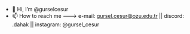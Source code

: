 - 👋 Hi, I’m @gurselcesur
- 📫 How to reach me ---> e-mail: gursel.cesur@ozu.edu.tr  || discord: .dahak || instagram: @gursel_cesur

<!---
gurselcesur/gurselcesur is a ✨ special ✨ repository because its `README.md` (this file) appears on your GitHub profile.
You can click the Preview link to take a look at your changes.
--->
